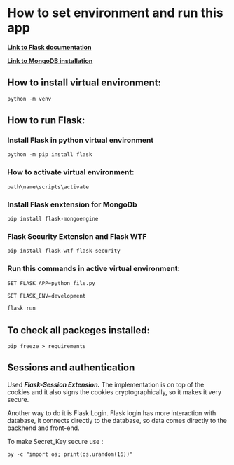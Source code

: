 # How to set environment and run this app

 
 [**Link to Flask documentation**](https://flask.palletsprojects.com/en/2.0.x/)
 
 [**Link to MongoDB installation**](https://www.mongodb.com/try/download/community)
 

 ## How to install virtual environment:
 
 ```
 python -m venv
 ```
 
 ## How to run Flask:
 
 
 ### Install Flask in python virtual environment
 
 ```
 python -m pip install flask
  ```


 
 ### How to activate virtual environment:
 
 ```
 path\name\scripts\activate
 ```

### Install Flask enxtension for MongoDb

```
pip install flask-mongoengine
```

### Flask Security Extension and Flask WTF

```
pip install flask-wtf flask-security

```

 
 ### Run this commands in active virtual environment:
 
 ```bash 
 SET FLASK_APP=python_file.py
 
 SET FLASK_ENV=development 
 
 flask run
 ```


 
## To check all packeges installed:

```
pip freeze > requirements
```

## Sessions and authentication

Used ***Flask-Session Extension.*** The implementation is on top of the cookies and it also signs the cookies cryptographically, so it makes it very secure.

Another way to do it is Flask Login. Flask login has more interaction with database, it connects directly to the database, so data comes directly to the backhend and front-end.

To make Secret_Key secure use :
```
py -c "import os; print(os.urandom(16))"
```











